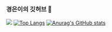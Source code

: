 ### 경은이의 깃허브 👋
![](https://img.shields.io/badge/Java-ED8B00?style=for-the-badge&logo=openjdk&logoColor=white)
[![Top Langs](https://github-readme-stats.vercel.app/api/top-langs/?username=Mingangstar)](https://github.com/anuraghazra/github-readme-stats)
[![Anurag's GitHub stats](https://github-readme-stats.vercel.app/api?username=Mingangstar)](https://github.com/anuraghazra/github-readme-stats)
<!--
**Mingangstar/Mingangstar** is a ✨ _special_ ✨ repository because its `README.md` (this file) appears on your GitHub profile.

Here are some ideas to get you started:

- 🔭 I’m currently working on ...
- 🌱 I’m currently learning ...
- 👯 I’m looking to collaborate on ...
- 🤔 I’m looking for help with ...
- 💬 Ask me about ...
- 📫 How to reach me: ...
- 😄 Pronouns: ...
- ⚡ Fun fact: ...
-->
